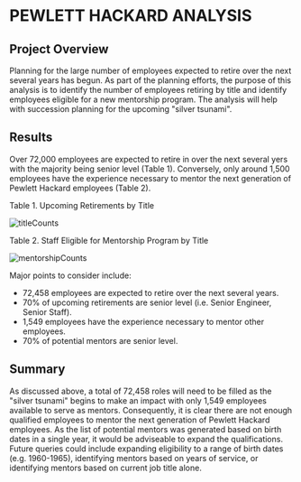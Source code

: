 # PEWLETT HACKARD ANALYSIS

## Project Overview
Planning for the large number of employees expected to retire over the next several years has begun. As part of the planning efforts, the purpose of this analysis is to identify the number of employees retiring by title and identify employees eligible for a new mentorship program. The analysis will help with succession planning for the upcoming "silver tsunami".

## Results

Over 72,000 employees are expected to retire in over the next several yers with the majority being senior level (Table 1). Conversely, only around 1,500 employees have the experience necessary to mentor the next generation of Pewlett Hackard employees (Table 2).

Table 1. Upcoming Retirements by Title

![titleCounts](https://user-images.githubusercontent.com/96216947/152693655-ad65e9d8-c649-4e02-a9a4-8235e8b063d3.PNG)

Table 2. Staff Eligible for Mentorship Program by Title

![mentorshipCounts](https://user-images.githubusercontent.com/96216947/152693724-271104fe-f488-4038-abc5-2bd6dc4c57c7.PNG)

Major points to consider include:
- 72,458 employees are expected to retire over the next several years.
- 70% of upcoming retirements are senior level (i.e. Senior Engineer, Senior Staff).
- 1,549 employees have the experience necessary to mentor other employees.
- 70% of potential mentors are senior level.

## Summary

As discussed above, a total of 72,458 roles will need to be filled as the "silver tsunami" begins to make an impact with only 1,549 employees available to serve as mentors. Consequently, it is clear there are not enough qualified employees to mentor the next generation of Pewlett Hackard employees. As the list of potential mentors was generated based on birth dates in a single year, it would be adviseable to expand the qualifications. Future queries could include expanding eligibility to a range of birth dates (e.g. 1960-1965), identifying mentors based on years of service, or identifying mentors based on current job title alone.
